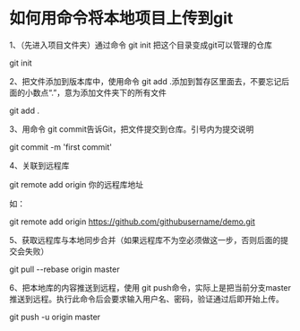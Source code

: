 # 如何用命令将本地项目上传到git

1、（先进入项目文件夹）通过命令 git init 把这个目录变成git可以管理的仓库

git init

2、把文件添加到版本库中，使用命令 git add .添加到暂存区里面去，不要忘记后面的小数点“.”，意为添加文件夹下的所有文件

git add .

3、用命令 git commit告诉Git，把文件提交到仓库。引号内为提交说明

git commit -m 'first commit'

4、关联到远程库

git remote add origin 你的远程库地址

如：

git remote add origin https://github.com/githubusername/demo.git

5、获取远程库与本地同步合并（如果远程库不为空必须做这一步，否则后面的提交会失败）

git pull --rebase origin master

6、把本地库的内容推送到远程，使用 git push命令，实际上是把当前分支master推送到远程。执行此命令后会要求输入用户名、密码，验证通过后即开始上传。

git push -u origin master

